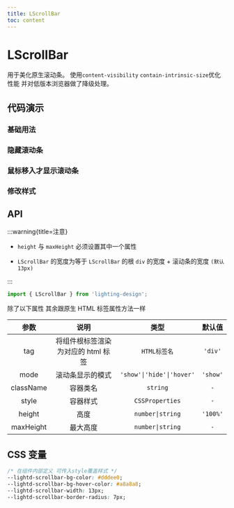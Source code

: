 ```yaml
---
title: LScrollBar
toc: content
---
```


# LScrollBar

用于美化原生滚动条。
使用`content-visibility` `contain-intrinsic-size`优化性能 并对低版本浏览器做了降级处理。

## 代码演示

### 基础用法

<code src="./demos/Demo1.tsx" ></code>

### 隐藏滚动条

<code src="./demos/Demo2.tsx" ></code>

### 鼠标移入才显示滚动条

<code src="./demos/Demo3.tsx" ></code>

### 修改样式

<code src="./demos/Demo4.tsx" ></code>

## API

:::warning{title=注意}

- `height` 与 `maxHeight` 必须设置其中一个属性

- `LScrollBar` 的宽度为等于 `LScrollBar` 的根 `div` 的宽度 + 滚动条的宽度 `(默认 13px)`

:::

```ts
import { LScrollBar } from 'lighting-design';
```

除了以下属性 其余跟原生 HTML 标签属性方法一样

|   参数    |                说明                |           类型            |  默认值  |
| :-------: | :--------------------------------: | :-----------------------: | :------: |
|    tag    | 将组件根标签渲染为对应的 html 标签 |       `HTML标签名`        | `'div'`  |
|   mode    |          滚动条显示的模式          | `'show'\|'hide'\|'hover'` | `'show'` |
| className |              容器类名              |         `string`          |   `-`    |
|   style   |              容器样式              |      `CSSProperties`      |   `-`    |
|  height   |                高度                |     `number\|string`      | `'100%'` |
| maxHeight |              最大高度              |     `number\|string`      |   `-`    |

## CSS 变量

```css
/* 在组件内部定义 可传入style覆盖样式 */
--lightd-scrollbar-bg-color: #dddee0;
--lightd-scrollbar-bg-hover-color: #a8a8a8;
--lightd-scrollbar-width: 13px;
--lightd-scrollbar-border-radius: 7px;
```
